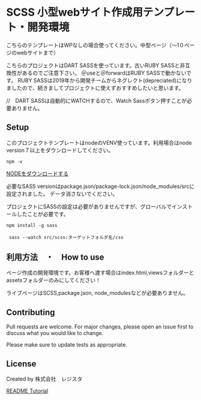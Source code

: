 # SCSS 小型webサイト作成用テンプレート・開発環境
こちらのテンプレートはWPなしの場合使ってください。中型ページ（〜1０ページのwebサイトまで）


こちらのプロジェクトはDART SASSを使っています。古いRUBY SASSと非互換性があるのでご注意下さい。
＠useと＠forwardはRUBY SASSで動かないです。
RUBY SASSは2019年から開発チームからネグレクト(depreciated)になりましたので、続きましてプロジェクトに使えずおすすめしたいと思います。

//　DART SASSは自動的にWATCHするので、Watch Sassボタン押すことが必要ありません。

## Setup

このプロジェクトテンプレートはnodeのVENV使っています。利用場合はnode version７以上をダウンロードしてください。

```確認方法・ターミナル
npm -v
```
[NODEをダウンロードする](https://nodejs.org/en/download/)

必要なSASS versionはpackage.json/package-lock.json/node_modules/srcに設定されました。
データ消さないでください。

プロジェクトにSASSの設定は必要がありませんですが、グローバルでインストールしたことが必要です。
```SASS install global
npm install -g sass
```

```Change directory to save css code to
 sass --watch src/scss:ターゲットフォルダ名/css
```

## 利用方法　・　How to use
ページ作成の開発環境です。お客様へ渡す場合はindex.html,viewsフォルダーと
assetsフォルダーのみにしてください！

ライブページはSCSS,package.json, node_modulesなどが必要ありません。

## Contributing
Pull requests are welcome. For major changes, please open an issue first to discuss what you would like to change.

Please make sure to update tests as appropriate.

## License
Created by 株式会社　レジスタ

[README Tutorial](https://www.makeareadme.com/)
